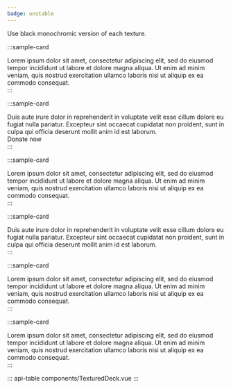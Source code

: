 ```yaml
---
badge: unstable
---
```



<div class="bg-dark text-light p-3 mb-5 sticky-top">
  <b-form-checkbox class="text-nowrap" switch v-model="black">
    Use black monochromic version of each texture.
  </b-form-checkbox>
</div>

:::sample-card
<div>
  <textured-deck class="p-5 m-4" :black="black">
    Lorem ipsum dolor sit amet, consectetur adipiscing elit, sed do eiusmod tempor incididunt ut labore et dolore magna aliqua. Ut enim ad minim veniam, quis nostrud exercitation ullamco laboris nisi ut aliquip ex ea commodo consequat.
  </textured-deck>
</div>
:::

:::sample-card
<div>
  <textured-deck value="brick" class="p-5 m-4 row no-gutters align-items-center" :black="black">
    <div class="col">
      Duis aute irure dolor in reprehenderit in voluptate velit esse cillum dolore eu fugiat nulla pariatur. Excepteur sint occaecat cupidatat non proident, sunt in culpa qui officia deserunt mollit anim id est laborum.
    </div>
    <div class="col-4 text-center">
      <b-button variant="primary" class="text-dark">
        Donate now  
      </b-button>
    </div>
  </textured-deck>
</div>
:::

:::sample-card
<div>
  <textured-deck value="rock" class="p-5 m-4" :black="black">
    Lorem ipsum dolor sit amet, consectetur adipiscing elit, sed do eiusmod tempor incididunt ut labore et dolore magna aliqua. Ut enim ad minim veniam, quis nostrud exercitation ullamco laboris nisi ut aliquip ex ea commodo consequat.
  </textured-deck>
</div>
:::

:::sample-card
<div>
  <textured-deck tag="router-link" value="sand" class="p-5 m-4 d-block" to="/" :black="black">
    Duis aute irure dolor in reprehenderit in voluptate velit esse cillum dolore eu fugiat nulla pariatur. Excepteur sint occaecat cupidatat non proident, sunt in culpa qui officia deserunt mollit anim id est laborum.
  </textured-deck>
</div>
:::

:::sample-card
<div>
  <textured-deck value="crack" class="p-5 m-4 d-flex align-items-center" :black="black">
    <brand class="mr-5" />
    Lorem ipsum dolor sit amet, consectetur adipiscing elit, sed do eiusmod tempor incididunt ut labore et dolore magna aliqua. Ut enim ad minim veniam, quis nostrud exercitation ullamco laboris nisi ut aliquip ex ea commodo consequat.
  </textured-deck>
</div>
:::


:::sample-card
<div>
  <textured-deck value="carbon" class="p-5 m-4" :black="black">
    Lorem ipsum dolor sit amet, consectetur adipiscing elit, sed do eiusmod tempor incididunt ut labore et dolore magna aliqua. Ut enim ad minim veniam, quis nostrud exercitation ullamco laboris nisi ut aliquip ex ea commodo consequat.
  </textured-deck>
</div>
:::


::: api-table components/TexturedDeck.vue :::

<script>
  export default {
    data () {
      return { black: false }
    }
  }
</script>